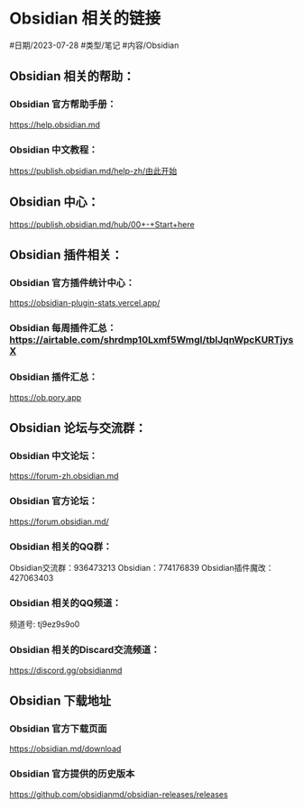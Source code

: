 

# Obsidian 相关的链接


#日期/2023-07-28 #类型/笔记 #内容/Obsidian 




## Obsidian 相关的帮助：

### Obsidian 官方帮助手册：
https://help.obsidian.md

### Obsidian 中文教程：
https://publish.obsidian.md/help-zh/由此开始


## Obsidian 中心：
https://publish.obsidian.md/hub/00+-+Start+here


## Obsidian 插件相关：

### Obsidian 官方插件统计中心：
https://obsidian-plugin-stats.vercel.app/

### Obsidian 每周插件汇总：https://airtable.com/shrdmp10Lxmf5Wmgl/tblJqnWpcKURTjysX

### Obsidian 插件汇总：
https://ob.pory.app

## Obsidian 论坛与交流群：

### Obsidian 中文论坛：
https://forum-zh.obsidian.md

### Obsidian 官方论坛：
https://forum.obsidian.md/

### Obsidian 相关的QQ群：
Obsidian交流群：936473213
Obsidian：774176839
Obsidian插件魔改：427063403

### Obsidian 相关的QQ频道：
频道号: tj9ez9s9o0

### Obsidian 相关的Discard交流频道：
https://discord.gg/obsidianmd

## Obsidian 下载地址

### Obsidian 官方下载页面
https://obsidian.md/download

### Obsidian 官方提供的历史版本
https://github.com/obsidianmd/obsidian-releases/releases

